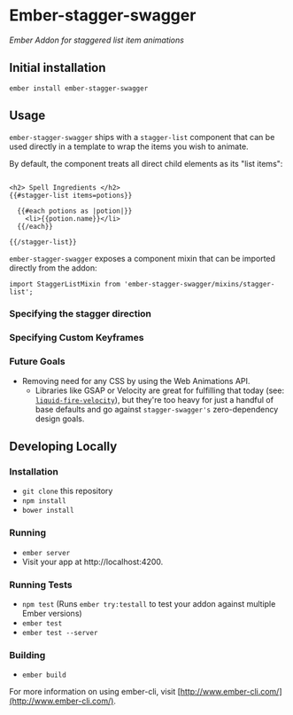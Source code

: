 # Ember-stagger-swagger

*Ember Addon for staggered list item animations*


## Initial installation
```
ember install ember-stagger-swagger
```

## Usage

`ember-stagger-swagger` ships with a `stagger-list` component that can be used directly in a template to wrap
the items you wish to animate.

By default, the component treats all direct child elements as its "list items":

```

<h2> Spell Ingredients </h2>
{{#stagger-list items=potions}}

  {{#each potions as |potion|}}
    <li>{{potion.name}}</li>
  {{/each}}

{{/stagger-list}}

```

`ember-stagger-swagger` exposes a component mixin that can be imported directly from the addon:
```
import StaggerListMixin from 'ember-stagger-swagger/mixins/stagger-list';
```

### Specifying the stagger direction



### Specifying Custom Keyframes


### Future Goals
* Removing need for any CSS by using the Web Animations API.
  * Libraries like GSAP or Velocity are great for fulfilling that today (see: [`liquid-fire-velocity`](https://github.com/ember-animation/liquid-fire-velocity)), but they're too heavy for just a handful of base defaults and go against `stagger-swagger's` zero-dependency design goals.
  





## Developing Locally

### Installation

* `git clone` this repository
* `npm install`
* `bower install`

### Running

* `ember server`
* Visit your app at http://localhost:4200.

### Running Tests

* `npm test` (Runs `ember try:testall` to test your addon against multiple Ember versions)
* `ember test`
* `ember test --server`

### Building

* `ember build`

For more information on using ember-cli, visit [http://www.ember-cli.com/](http://www.ember-cli.com/).
